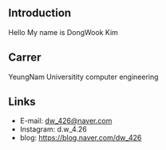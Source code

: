 ## Introduction 
Hello My name is DongWook Kim

## Carrer
YeungNam Universitity computer engineering 

## Links
- E-mail: dw_426@naver.com
- Instagram: d.w_4.26
- blog: https://blog.naver.com/dw_426
